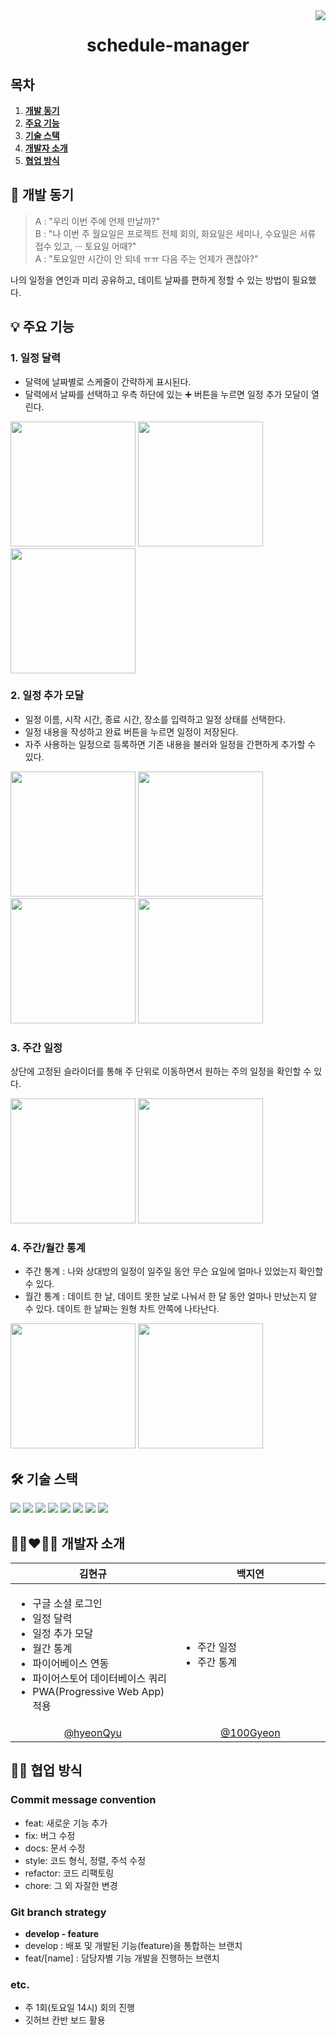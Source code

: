 <img src="https://img.shields.io/badge/version-1.0.0-blueviolet.svg" align="right">

<div align="center">
  <h1>schedule-manager</h1>
</div>

## 목차
1. [**개발 동기**](#1)
1. [**주요 기능**](#2)
1. [**기술 스택**](#3)
1. [**개발자 소개**](#4)
1. [**협업 방식**](#5)

<div id="1"></div>

## 🎉 개발 동기
> A : "우리 이번 주에 언제 만날까?"  
> B : "나 이번 주 월요일은 프로젝트 전체 회의, 화요일은 세미나, 수요일은 서류 접수 있고, ··· 토요일 어때?"  
> A : "토요일만 시간이 안 되네 ㅠㅠ 다음 주는 언제가 괜찮아?"

나의 일정을 연인과 미리 공유하고, 데이트 날짜를 편하게 정할 수 있는 방법이 필요했다.  

<div id="2"></div>

## 💡 주요 기능
### 1. 일정 달력
- 달력에 날짜별로 스케줄이 간략하게 표시된다.
- 달력에서 날짜를 선택하고 우측 하단에 있는 ➕ 버튼을 누르면 일정 추가 모달이 열린다.

<img src="https://user-images.githubusercontent.com/58380158/154858424-07c6206e-1567-4657-bcf4-ca449fa2f50e.jpg" width=200> <img src="https://user-images.githubusercontent.com/58380158/154855790-c4b139df-0ad1-4526-aa63-ed712c4de69e.jpg" width=200> <img src="https://user-images.githubusercontent.com/58380158/154938231-ea7bd431-38d1-44a1-ad78-28bcc971903e.gif" width=200>

### 2. 일정 추가 모달
- 일정 이름, 시작 시간, 종료 시간, 장소를 입력하고 일정 상태를 선택한다.
- 일정 내용을 작성하고 완료 버튼을 누르면 일정이 저장된다.
- 자주 사용하는 일정으로 등록하면 기존 내용을 불러와 일정을 간편하게 추가할 수 있다.

<img src="https://user-images.githubusercontent.com/58380158/154856001-17cb4c47-4ad9-4f54-bda3-d2f877ee6180.jpg" width=200> <img src="https://user-images.githubusercontent.com/58380158/154859532-04e9200e-382e-40d2-9537-986a6b9678d8.jpg" width=200> <img src="https://user-images.githubusercontent.com/58380158/154858466-276ef34c-fb83-4439-b6fb-4d922b8f3e84.jpg" width=200> <img src="https://user-images.githubusercontent.com/58380158/154856062-6db55efd-9164-48cd-b75a-122cd78c9d68.jpg" width=200>


### 3. 주간 일정
상단에 고정된 슬라이더를 통해 주 단위로 이동하면서 원하는 주의 일정을 확인할 수 있다.

<img src="https://user-images.githubusercontent.com/58380158/154855887-478245d6-a2ea-4dc1-8974-e40e3f1bad49.jpg" width=200> <img src="https://user-images.githubusercontent.com/58380158/154856936-2395cdff-06d3-4dd0-97ef-0ec06dde93ea.gif" width=200>


### 4. 주간/월간 통계
- 주간 통계 : 나와 상대방의 일정이 일주일 동안 무슨 요일에 얼마나 있었는지 확인할 수 있다.
- 월간 통계 : 데이트 한 날, 데이트 못한 날로 나눠서 한 달 동안 얼마나 만났는지 알 수 있다. 데이트 한 날짜는 원형 차트 안쪽에 나타난다.

<img src="https://user-images.githubusercontent.com/58380158/154855767-bc5503ee-bd05-443c-8628-6075049751a2.jpg" width=200> <img src="https://user-images.githubusercontent.com/58380158/154856731-f117afb7-4e64-4247-ae7f-fb3d744f0a47.gif" width=200>

<div id="3"></div>

## 🛠 기술 스택
<img src="https://img.shields.io/badge/React-61DAFB?style=flat-square&logo=React&logoColor=white"/> <img src="https://img.shields.io/badge/TypeScript-3178C6?style=flat-square&logo=TypeScript&logoColor=white"/> <img src="https://img.shields.io/badge/MobX-FF9955?style=flat-square&logo=MobX&logoColor=white"/> <img src="https://img.shields.io/badge/Sass(SCSS)-CC6699?style=flat-square&logo=Sass&logoColor=white"/> <img src="https://img.shields.io/badge/Webpack-8DD6F9?style=flat-square&logo=Webpack&logoColor=white"/> <img src="https://img.shields.io/badge/Babel-F9DC3E?style=flat-square&logo=Babel&logoColor=white"/> <img src="https://img.shields.io/badge/Prettier-F7B93E?style=flat-square&logo=Prettier&logoColor=white"/> <img src="https://img.shields.io/badge/Firebase-FFCA28?style=flat-square&logo=Firebase&logoColor=white"/>

<div id="4"></div>

## 👩🏻‍❤️‍👨🏻 개발자 소개
|김현규|백지연|
|-|-|
|<img width=300 /><ul><li>구글 소셜 로그인</li><li>일정 달력</li><li>일정 추가 모달</li><li>월간 통계</li><li>파이어베이스 연동</li><li>파이어스토어 데이터베이스 쿼리</li><li>PWA(Progressive Web App) 적용</li></ul>|<img width=300 /><ul><li>주간 일정</li><li>주간 통계</li></ul>|
|<div align='center'>[@hyeonQyu](https://github.com/hyeonQyu)<div/>|<div align='center'>[@100Gyeon](https://github.com/100Gyeon)<div/>|

<div id="5"></div>

## 🤝🏼 협업 방식
### Commit message convention
- feat: 새로운 기능 추가
- fix: 버그 수정
- docs: 문서 수정
- style: 코드 형식, 정렬, 주석 수정
- refactor: 코드 리팩토링
- chore: 그 외 자잘한 변경

### Git branch strategy
- **develop - feature**
- develop : 배포 및 개발된 기능(feature)을 통합하는 브랜치
- feat/[name] : 담당자별 기능 개발을 진행하는 브랜치

### etc.
- 주 1회(토요일 14시) 회의 진행
- 깃허브 칸반 보드 활용
